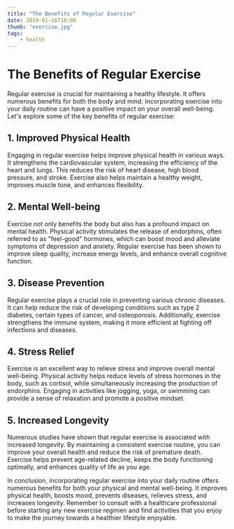 ```yaml
---
title: "The Benefits of Regular Exercise"
date: 2019-01-16T10:00
thumb: "exercise.jpg"
tags: 
    - health
---
```


# The Benefits of Regular Exercise

Regular exercise is crucial for maintaining a healthy lifestyle. It offers numerous benefits for both the body and mind. Incorporating exercise into your daily routine can have a positive impact on your overall well-being. Let's explore some of the key benefits of regular exercise:

## 1. Improved Physical Health

Engaging in regular exercise helps improve physical health in various ways. It strengthens the cardiovascular system, increasing the efficiency of the heart and lungs. This reduces the risk of heart disease, high blood pressure, and stroke. Exercise also helps maintain a healthy weight, improves muscle tone, and enhances flexibility.

## 2. Mental Well-being

Exercise not only benefits the body but also has a profound impact on mental health. Physical activity stimulates the release of endorphins, often referred to as "feel-good" hormones, which can boost mood and alleviate symptoms of depression and anxiety. Regular exercise has been shown to improve sleep quality, increase energy levels, and enhance overall cognitive function.

## 3. Disease Prevention

Regular exercise plays a crucial role in preventing various chronic diseases. It can help reduce the risk of developing conditions such as type 2 diabetes, certain types of cancer, and osteoporosis. Additionally, exercise strengthens the immune system, making it more efficient at fighting off infections and diseases.

## 4. Stress Relief

Exercise is an excellent way to relieve stress and improve overall mental well-being. Physical activity helps reduce levels of stress hormones in the body, such as cortisol, while simultaneously increasing the production of endorphins. Engaging in activities like jogging, yoga, or swimming can provide a sense of relaxation and promote a positive mindset.

## 5. Increased Longevity

Numerous studies have shown that regular exercise is associated with increased longevity. By maintaining a consistent exercise routine, you can improve your overall health and reduce the risk of premature death. Exercise helps prevent age-related decline, keeps the body functioning optimally, and enhances quality of life as you age.

In conclusion, incorporating regular exercise into your daily routine offers numerous benefits for both your physical and mental well-being. It improves physical health, boosts mood, prevents diseases, relieves stress, and increases longevity. Remember to consult with a healthcare professional before starting any new exercise regimen and find activities that you enjoy to make the journey towards a healthier lifestyle enjoyable.
